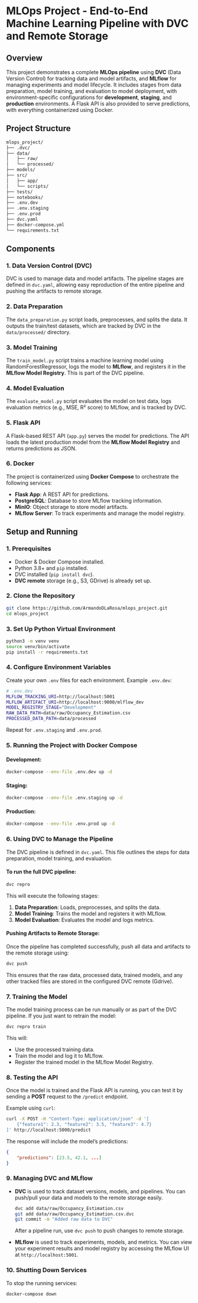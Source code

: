 # **MLOps Project - End-to-End Machine Learning Pipeline with DVC and Remote Storage**

## **Overview**

This project demonstrates a complete **MLOps pipeline** using **DVC** (Data Version Control) for tracking data and model artifacts, and **MLflow** for managing experiments and model lifecycle. It includes stages from data preparation, model training, and evaluation to model deployment, with environment-specific configurations for **development**, **staging**, and **production** environments. A Flask API is also provided to serve predictions, with everything containerized using Docker.

## **Project Structure**

```bash
mlops_project/
├── .dvc/                   
├── data/                   
│   ├── raw/                
│   └── processed/          
├── models/                 
├── src/
│   ├── app/                
│   └── scripts/            
├── tests/                  
├── notebooks/              
├── .env.dev                
├── .env.staging            
├── .env.prod               
├── dvc.yaml                
├── docker-compose.yml      
└── requirements.txt        
```

## **Components**

### **1. Data Version Control (DVC)**
DVC is used to manage data and model artifacts. The pipeline stages are defined in `dvc.yaml`, allowing easy reproduction of the entire pipeline and pushing the artifacts to remote storage.

### **2. Data Preparation**
The `data_preparation.py` script loads, preprocesses, and splits the data. It outputs the train/test datasets, which are tracked by DVC in the `data/processed/` directory.

### **3. Model Training**
The `train_model.py` script trains a machine learning model using RandomForestRegressor, logs the model to **MLflow**, and registers it in the **MLflow Model Registry**. This is part of the DVC pipeline.

### **4. Model Evaluation**
The `evaluate_model.py` script evaluates the model on test data, logs evaluation metrics (e.g., MSE, R² score) to MLflow, and is tracked by DVC.

### **5. Flask API**
A Flask-based REST API (`app.py`) serves the model for predictions. The API loads the latest production model from the **MLflow Model Registry** and returns predictions as JSON.

### **6. Docker**
The project is containerized using **Docker Compose** to orchestrate the following services:
- **Flask App**: A REST API for predictions.
- **PostgreSQL**: Database to store MLflow tracking information.
- **MinIO**: Object storage to store model artifacts.
- **MLflow Server**: To track experiments and manage the model registry.

## **Setup and Running**

### **1. Prerequisites**
- Docker & Docker Compose installed.
- Python 3.8+ and `pip` installed.
- DVC installed (`pip install dvc`).
- **DVC remote** storage (e.g., S3, GDrive) is already set up.

### **2. Clone the Repository**

```bash
git clone https://github.com/ArmandoDLaRosa/mlops_project.git
cd mlops_project
```

### **3. Set Up Python Virtual Environment**

```bash
python3 -m venv venv
source venv/bin/activate 
pip install -r requirements.txt
```

### **4. Configure Environment Variables**
Create your own `.env` files for each environment. Example `.env.dev`:

```bash
# .env.dev
MLFLOW_TRACKING_URI=http://localhost:5001
MLFLOW_ARTIFACT_URI=http://localhost:9000/mlflow_dev
MODEL_REGISTRY_STAGE="Development"
RAW_DATA_PATH=data/raw/Occupancy_Estimation.csv
PROCESSED_DATA_PATH=data/processed
```

Repeat for `.env.staging` and `.env.prod`.

### **5. Running the Project with Docker Compose**

#### **Development:**
```bash
docker-compose --env-file .env.dev up -d
```

#### **Staging:**
```bash
docker-compose --env-file .env.staging up -d
```

#### **Production:**
```bash
docker-compose --env-file .env.prod up -d
```

### **6. Using DVC to Manage the Pipeline**
The DVC pipeline is defined in `dvc.yaml`. This file outlines the steps for data preparation, model training, and evaluation.

#### To run the full DVC pipeline:

```bash
dvc repro
```

This will execute the following stages:
1. **Data Preparation**: Loads, preprocesses, and splits the data.
2. **Model Training**: Trains the model and registers it with MLflow.
3. **Model Evaluation**: Evaluates the model and logs metrics.

#### Pushing Artifacts to Remote Storage:

Once the pipeline has completed successfully, push all data and artifacts to the remote storage using:

```bash
dvc push
```

This ensures that the raw data, processed data, trained models, and any other tracked files are stored in the configured DVC remote (Gdrive).

### **7. Training the Model**
The model training process can be run manually or as part of the DVC pipeline. If you just want to retrain the model:

```bash
dvc repro train
```

This will:
- Use the processed training data.
- Train the model and log it to MLflow.
- Register the trained model in the MLflow Model Registry.

### **8. Testing the API**
Once the model is trained and the Flask API is running, you can test it by sending a **POST** request to the `/predict` endpoint.

Example using `curl`:

```bash
curl -X POST -H "Content-Type: application/json" -d '[
    {"feature1": 2.3, "feature2": 3.5, "feature3": 4.7}
]' http://localhost:5000/predict
```

The response will include the model’s predictions:

```json
{
    "predictions": [23.5, 42.1, ...]
}
```

### **9. Managing DVC and MLflow**
- **DVC** is used to track dataset versions, models, and pipelines. You can push/pull your data and models to the remote storage easily.
  
  ```bash
  dvc add data/raw/Occupancy_Estimation.csv
  git add data/raw/Occupancy_Estimation.csv.dvc
  git commit -m "Added raw data to DVC"
  ```

  After a pipeline run, use `dvc push` to push changes to remote storage.

- **MLflow** is used to track experiments, models, and metrics. You can view your experiment results and model registry by accessing the MLflow UI at `http://localhost:5001`.

### **10. Shutting Down Services**
To stop the running services:

```bash
docker-compose down
```